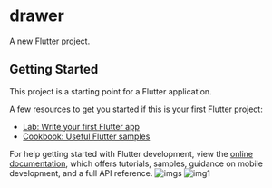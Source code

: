 # drawer

A new Flutter project.

## Getting Started

This project is a starting point for a Flutter application.

A few resources to get you started if this is your first Flutter project:

- [Lab: Write your first Flutter app](https://docs.flutter.dev/get-started/codelab)
- [Cookbook: Useful Flutter samples](https://docs.flutter.dev/cookbook)

For help getting started with Flutter development, view the
[online documentation](https://docs.flutter.dev/), which offers tutorials,
samples, guidance on mobile development, and a full API reference.
![imgs](https://github.com/Vishnu8991/Drawer-UI/assets/136693695/4bc071b5-02ae-475b-a379-7da76c423a85)
![img1](https://github.com/Vishnu8991/Drawer-UI/assets/136693695/4c05faa3-a0ad-4681-8b09-5059a6bd7e6b)

